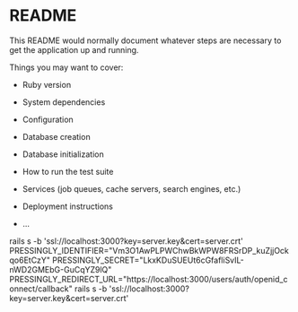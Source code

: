 # README

This README would normally document whatever steps are necessary to get the
application up and running.

Things you may want to cover:

* Ruby version

* System dependencies

* Configuration

* Database creation

* Database initialization

* How to run the test suite

* Services (job queues, cache servers, search engines, etc.)

* Deployment instructions

* ...


rails s -b 'ssl://localhost:3000?key=server.key&cert=server.crt'
PRESSINGLY_IDENTIFIER="Vm3O1AwPLPWChwBkWPW8FRSrDP_kuZjjOckqo6EtCzY" PRESSINGLY_SECRET="LkxKDuSUEUt6cGfafliSvIL-nWD2GMEbG-GuCqYZ9lQ" PRESSINGLY_REDIRECT_URL="https://localhost:3000/users/auth/openid_connect/callback" rails s  -b 'ssl://localhost:3000?key=server.key&cert=server.crt'
